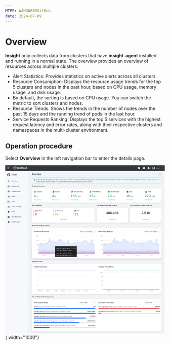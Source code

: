 ```yaml
---
MTPE: WANG0608GitHub
date: 2024-07-09
---
```


# Overview

__Insight__ only collects data from clusters that have __insight-agent__ installed and running in a normal state. The overview provides an overview of resources across multiple clusters:

- Alert Statistics: Provides statistics on active alerts across all clusters.
- Resource Consumption: Displays the resource usage trends for the top 5 clusters and nodes in the past hour, based on CPU usage, memory usage, and disk usage.
- By default, the sorting is based on CPU usage. You can switch the metric to sort clusters and nodes.
- Resource Trends: Shows the trends in the number of nodes over the past 15 days and the running trend of pods in the last hour.
- Service Requests Ranking: Displays the top 5 services with the highest request latency and error rates, along with their respective clusters and namespaces in the multi-cluster environment.

## Operation procedure

Select __Overview__ in the left navigation bar to enter the details page.

![overview](../images/overview.png){ width="1000"}

